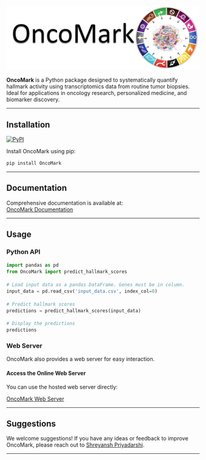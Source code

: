 ![](docs/Oncomark_poster.png)

**OncoMark** is a Python package designed to systematically quantify hallmark activity using transcriptomics data from routine tumor biopsies. Ideal for applications in oncology research, personalized medicine, and biomarker discovery.

---

## Installation

[![PyPI](https://badge.fury.io/py/OncoMark.svg)](https://pypi.org/project/OncoMark/)

Install OncoMark using pip:

```bash
pip install OncoMark
```

---

## Documentation

Comprehensive documentation is available at:  
[OncoMark Documentation](https://oncomark.readthedocs.io/en/latest/)

---

## Usage

### Python API

```python
import pandas as pd
from OncoMark import predict_hallmark_scores

# Load input data as a pandas DataFrame. Genes must be in column.
input_data = pd.read_csv('input_data.csv', index_col=0)

# Predict hallmark scores
predictions = predict_hallmark_scores(input_data)

# Display the predictions
predictions
```

### Web Server

OncoMark also provides a web server for easy interaction.

#### Access the Online Web Server

You can use the hosted web server directly:

[OncoMark Web Server](https://iamspriyadarshi-oncomark.hf.space/)

---

## Suggestions

We welcome suggestions! If you have any ideas or feedback to improve OncoMark, please reach out to [Shreyansh Priyadarshi](mailto:shreyansh.priyadarshi02@gmail.com).

---
